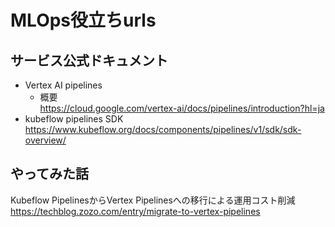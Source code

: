 # MLOps役立ちurls
## サービス公式ドキュメント  
- Vertex AI pipelines  
  - 概要    
    https://cloud.google.com/vertex-ai/docs/pipelines/introduction?hl=ja
- kubeflow pipelines SDK  
https://www.kubeflow.org/docs/components/pipelines/v1/sdk/sdk-overview/

## やってみた話
Kubeflow PipelinesからVertex Pipelinesへの移行による運用コスト削減  
https://techblog.zozo.com/entry/migrate-to-vertex-pipelines
